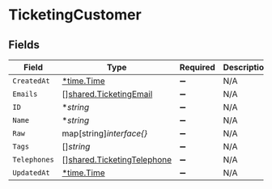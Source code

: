 # TicketingCustomer


## Fields

| Field                                                                           | Type                                                                            | Required                                                                        | Description                                                                     |
| ------------------------------------------------------------------------------- | ------------------------------------------------------------------------------- | ------------------------------------------------------------------------------- | ------------------------------------------------------------------------------- |
| `CreatedAt`                                                                     | [*time.Time](https://pkg.go.dev/time#Time)                                      | :heavy_minus_sign:                                                              | N/A                                                                             |
| `Emails`                                                                        | [][shared.TicketingEmail](../../../pkg/models/shared/ticketingemail.md)         | :heavy_minus_sign:                                                              | N/A                                                                             |
| `ID`                                                                            | **string*                                                                       | :heavy_minus_sign:                                                              | N/A                                                                             |
| `Name`                                                                          | **string*                                                                       | :heavy_minus_sign:                                                              | N/A                                                                             |
| `Raw`                                                                           | map[string]*interface{}*                                                        | :heavy_minus_sign:                                                              | N/A                                                                             |
| `Tags`                                                                          | []*string*                                                                      | :heavy_minus_sign:                                                              | N/A                                                                             |
| `Telephones`                                                                    | [][shared.TicketingTelephone](../../../pkg/models/shared/ticketingtelephone.md) | :heavy_minus_sign:                                                              | N/A                                                                             |
| `UpdatedAt`                                                                     | [*time.Time](https://pkg.go.dev/time#Time)                                      | :heavy_minus_sign:                                                              | N/A                                                                             |